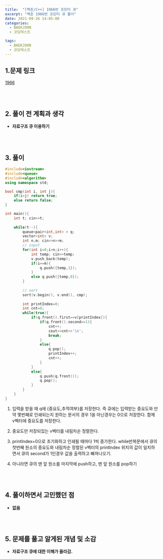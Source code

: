 ```yaml
---
title:  "[백준/C++] 1966번 프린터 큐"
excerpt: "백준 1966번 프린터 큐 풀이"
date: 2021-09-26 14:05:00
categories:
  - BAEKJOON
  - 코딩테스트

tags:
  - BAEKJOON
  - 코딩테스트
---
```


## 1.문제 링크

[1966](https://www.acmicpc.net/problem/1966)

<br>
<br>

## 2. 풀이 전 계획과 생각

- **자료구조 큐 이용하기**


<br>
<br>

## 3. 풀이

```cpp
#include<iostream>
#include<queue>
#include<algorithm>
using namespace std;

bool cmp(int i, int j){
	if(i>j) return true;
	else return false;
}

int main(){
    int t; cin>>t;
    
    while(t--){
        queue<pair<int,int> > q;
        vector<int> v;
        int n,m; cin>>n>>m;
        // input
        for(int i=0;i<n;i++){
            int temp; cin>>temp;
            v.push_back(temp);
            if(i==m){
                q.push({temp,1});
            }
            else q.push({temp,0});
        }
        
        // sort
        sort(v.begin(), v.end(), cmp);
        
        int printIndex=0;
        int cnt=0;
        while(true){
            if(q.front().first==v[printIndex]){
                if(q.front().second==1){
                	cnt++;
                    cout<<cnt<<'\n';
                    break;
                }
                else{
                    q.pop();
                    printIndex++;
                    cnt++;
                }
            }
            else{
                q.push(q.front());
                q.pop();
            }
        }
    }
}
```

1. 입력을 받을 때 q에 {중요도,추적여부}를 저장한다. 즉 큐에는 입력받는 중요도와 만약 몇번째로 인쇄되는지 원하는 문서의 경우 1을 아닌경우는 0으로 저장한다. 함께 v벡터에 중요도를 저장한다.

2. 중요도만 저장되있는 v벡터를 내림차순 정렬한다. 

3. printIndex=0으로 초기화하고 인쇄될 때마다 1씩 증가한다. while반복문에서 큐의 첫번째 원소의 중요도와 내림차순 정렬된 v벡터의 printIndex 위치의 값이 일치하면서 큐의 second가 1인경우 값을 출력하고 빠져나오기.

4. 아니라면 큐의 맨 앞 원소를 마지막에 push하고, 맨 앞 원소를 pop하기

<br>
<br>

## 4. 풀이하면서 고민했던 점

- **없음**


<br>
<br>

## 5. 문제를 풀고 알게된 개념 및 소감

- **자료구조 큐에 대한 이해가 올라감.**